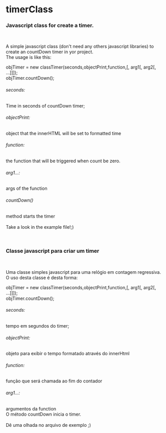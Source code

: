# timerClass
<h3>Javascript class for create a timer.</h3><br/> 

A simple javascript class (don't need any others javascript libraries) to create an countDown timer in yor project.<br/>
The usage is like this:<br/>

objTimer = new classTimer(seconds,objectPrint,function,[, arg1[, arg2[, ...]]]);<br/>
objTimer.countDown();<br/>

<h6>seconds:</h6>Time in seconds of countDown timer;<br/>
<h6>objectPrint:</h6> object that the innerHTML will be set to formatted time<br/>
<h6>function:</h6> the function that will be triggered when count be zero.<br/>
<h6>arg1...:</h6> args of the function<br/>
<h6>countDown()</h6> method starts the timer<br/>
<br/>
Take a look in the example file!;)<br/>
<br/>
<br/>
<h3>Classe javascript para criar um timer</h3><br/>

Uma classe simples javascript para uma relógio em contagem regressiva.<br/>
O uso desta classe é desta forma:<br/>

objTimer = new classTimer(seconds,objectPrint,function,[, arg1[, arg2[, ...]]]);<br/>
objTimer.countDown();<br/>

<h6>seconds:</h6>tempo em segundos do timer;<br/>
<h6>objectPrint:</h6> objeto para exibir o tempo formatado através do innerHtml<br/>
<h6>function:</h6> função que será chamada ao fim do contador<br/>
<h6>arg1...:</h6> argumentos da function<br/>
O método countDown inicia o timer.<br/>
<br/>
Dê uma olhada no arquivo de exemplo ;) <br/>

